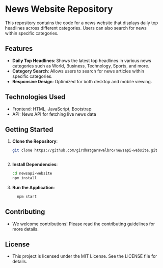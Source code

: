 # News Website Repository

This repository contains the code for a news website that displays daily top headlines across different categories. Users can also search for news within specific categories.

## Features

- **Daily Top Headlines**: Shows the latest top headlines in various news categories such as World, Business, Technology, Sports, and more.
- **Category Search**: Allows users to search for news articles within specific categories.
- **Responsive Design**: Optimized for both desktop and mobile viewing.

## Technologies Used

- Frontend: HTML, JavaScript, Bootstrap
- API: News API for fetching live news data

## Getting Started

1. **Clone the Repository**: 
   ```bash
   git clone https://github.com/girdhatgarawalbro/newsapi-website.git
      
2. **Install Dependencies**:
     ```bash
    cd newsapi-website
    npm install
     ```
3. **Run the Application**:
    ```bash
      npm start

## Contributing

- We welcome contributions! Please read the contributing guidelines for more details.

## License

- This project is licensed under the MIT License. See the LICENSE file for details.
